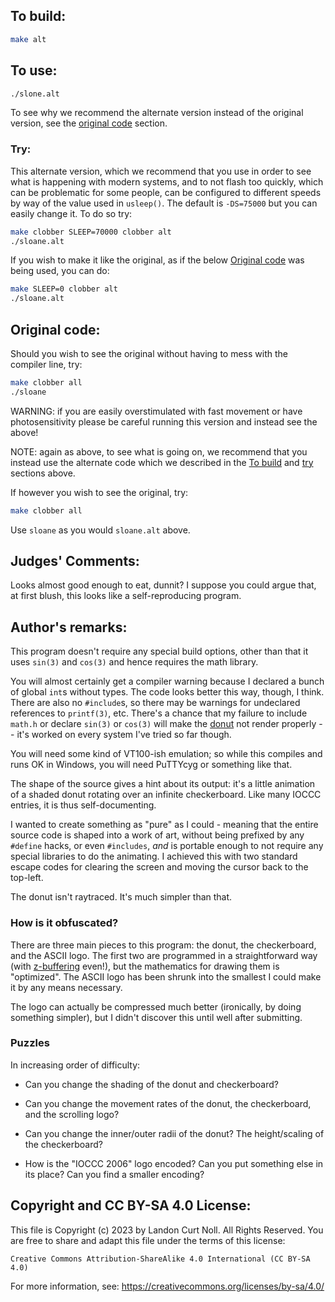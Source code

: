 ## To build:

```sh
make alt
```


## To use:

```sh
./slone.alt
```

To see why we recommend the alternate version instead of the original version,
see the [original code](#original-code) section.


### Try:

This alternate version, which we recommend that you use in order to see what is
happening with modern systems, and to not flash too quickly, which can be
problematic for some people, can be configured to different speeds by way of the
value used in `usleep()`. The default is `-DS=75000` but you can easily change
it. To do so try:

```sh
make clobber SLEEP=70000 clobber alt
./sloane.alt
```

If you wish to make it like the original, as if the below [Original
code](#original-code) was being used, you can do:

```sh
make SLEEP=0 clobber alt
./sloane.alt
```


## Original code:

Should you wish to see the original without having to mess with the compiler
line, try:

```sh
make clobber all
./sloane
```

WARNING: if you are easily overstimulated with fast movement or have
photosensitivity please be careful running this version and instead see the
above!

NOTE: again as above, to see what is going on, we recommend that you instead use
the alternate code which we described in the [To build](#to-build) and
[try](#try) sections above.

If however you wish to see the original, try:

```sh
make clobber all
```

Use `sloane` as you would `sloane.alt` above.


## Judges' Comments:

Looks almost good enough to eat, dunnit?  I suppose you could argue that,
at first blush, this looks like a self-reproducing program.


## Author's remarks:

This program doesn't require any special build options, other than that it
uses `sin(3)` and `cos(3)` and hence requires the math library.

You will almost certainly get a compiler warning because I declared a bunch
of global `int`s without types.  The code looks better this way, though, I
think.  There are also no `#include`s, so there may be warnings for
undeclared references to `printf(3)`, etc.  There's a chance that my failure to
include `math.h` or declare `sin(3)` or `cos(3)` will make the
[donut](https://en.wikipedia.org/wiki/Doughnut) not render
properly -- it's worked on every system I've tried so far though.

You will need some kind of VT100-ish emulation; so while this compiles and
runs OK in Windows, you will need PuTTYcyg or something like that.

The shape of the source gives a hint about its output: it's a little
animation of a shaded donut rotating over an infinite checkerboard.  Like
many IOCCC entries, it is thus self-documenting.

I wanted to create something as "pure" as I could - meaning that the entire
source code is shaped into a work of art, without being prefixed by any
`#define` hacks, or even `#includes`, _and_ is portable enough to not require
any special libraries to do the animating.  I achieved this with two standard
escape codes for clearing the screen and moving the cursor back to the top-left.

The donut isn't raytraced.  It's much simpler than that.


### How is it obfuscated?

There are three main pieces to this program: the donut, the checkerboard, and
the ASCII logo.  The first two are programmed in a straightforward way (with
[z-buffering](https://en.wikipedia.org/wiki/Z-buffering) even!), but the
mathematics for drawing them is "optimized".  The ASCII logo has been shrunk
into the smallest I could make it by any means necessary.

The logo can actually be compressed much better (ironically, by doing
something simpler), but I didn't discover this until well after submitting.


### Puzzles

In increasing order of difficulty:

 - Can you change the shading of the donut and checkerboard?

 - Can you change the movement rates of the donut, the checkerboard, and
   the scrolling logo?

 - Can you change the inner/outer radii of the donut?  The height/scaling
   of the checkerboard?

 - How is the "IOCCC 2006" logo encoded?  Can you put something else in its
   place?  Can you find a smaller encoding?


## Copyright and CC BY-SA 4.0 License:

This file is Copyright (c) 2023 by Landon Curt Noll.  All Rights Reserved.
You are free to share and adapt this file under the terms of this license:

    Creative Commons Attribution-ShareAlike 4.0 International (CC BY-SA 4.0)

For more information, see: https://creativecommons.org/licenses/by-sa/4.0/
